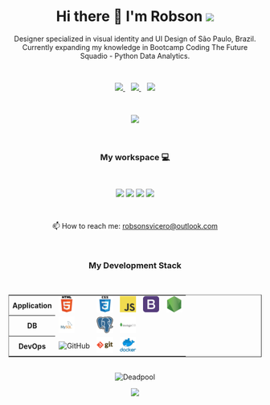 <h1 align='center'>
  Hi there 👋 I'm Robson <img src="https://emojis.slackmojis.com/emojis/images/1605479290/10677/among_us.png?1605479290" width="30"/>
</h1>

<p align='center'>
  Designer specialized in visual identity and UI Design of São Paulo, Brazil. Currently expanding my knowledge in Bootcamp Coding The Future Squadio - Python Data Analytics.
</p><br>


<p align='center'>
  <a href='https://api.whatsapp.com/send?phone=5511945899726&text=Ol%C3%A1!' target='_blank'>
  <img src='https://img.shields.io/badge/WhatsApp-25D366?style=for-the-badge&logo=whatsapp&logoColor=white' />
  </a>&nbsp;&nbsp;
  <a href='https://www.linkedin.com/in/robsonsvicero/'>
  <img src='https://img.shields.io/badge/linkedin-%230077B5.svg?&style=for-the-badge&logo=linkedin&logoColor=white' />
  </a>&nbsp;&nbsp;
  <a href='https://instagram.com/robsonsvicero'>
    <img src='https://img.shields.io/badge/instagram-%23E4405F.svg?&style=for-the-badge&logo=instagram&logoColor=white' />        
  </a>
  </p><br>
  
  <p align='center'>
  <a href="#"><img src="https://github-readme-stats.vercel.app/api?username=robsonsvicero&show_icons=true&count_private=true&theme=dark" width="350"></a>
</p><br>

<h3 align='center'>My workspace 💻</h3><br>

<p align='center'>
  
  <img src="https://img.shields.io/badge/Ubuntu-E95420?style=for-the-badge&logo=ubuntu&logoColor=white" />
  <img src="https://img.shields.io/badge/windows-%230078D6.svg?&style=for-the-badge&logo=windows&logoColor=white" />
  <img src="https://img.shields.io/badge/intel-core%20i5%2005th-%230071C5.svg?&style=for-the-badge&logo=intel&logoColor=white" />
  <img src="https://img.shields.io/badge/RAM-8GB-%230071C5.svg?&style=for-the-badge&logoColor=white" />
</p><br>

<p align='center'>
  📫 How to reach me: <a href='mailto:robsonsvicero@outlook.com'>robsonsvicero@outlook.com</a>
</p><br>

<h3 align='center'>My Development Stack</h3><br>
<div align='center'>
<table border="1" cellspacing="0" rules="none">
<tr>
<th>Application</th>
<td><img height="32" src="https://raw.githubusercontent.com/github/explore/80688e429a7d4ef2fca1e82350fe8e3517d3494d/topics/html/html.png" alt="HTML5"/></td>
<td><img height="32" src="https://raw.githubusercontent.com/github/explore/80688e429a7d4ef2fca1e82350fe8e3517d3494d/topics/css/css.png" alt="CSS"/></td>
<td><img height="32" src="https://raw.githubusercontent.com/github/explore/80688e429a7d4ef2fca1e82350fe8e3517d3494d/topics/javascript/javascript.png" alt="Javascript"/></td>
<td><img height="32" src="https://raw.githubusercontent.com/github/explore/80688e429a7d4ef2fca1e82350fe8e3517d3494d/topics/bootstrap/bootstrap.png" alt="Bootstrap"/></td>
<td><img height="32" src="https://raw.githubusercontent.com/github/explore/80688e429a7d4ef2fca1e82350fe8e3517d3494d/topics/nodejs/nodejs.png" alt="Nodejs"/></td>
</tr>

<tr>
<th>DB</th>
<td><img height="32" src="https://raw.githubusercontent.com/github/explore/80688e429a7d4ef2fca1e82350fe8e3517d3494d/topics/mysql/mysql.png" alt="MySQL"/></td>
<td><img height="32" src="https://raw.githubusercontent.com/github/explore/80688e429a7d4ef2fca1e82350fe8e3517d3494d/topics/postgresql/postgresql.png" alt="PostegreSQL"/></td>
<td><img height="32" src="https://raw.githubusercontent.com/github/explore/80688e429a7d4ef2fca1e82350fe8e3517d3494d/topics/mongodb/mongodb.png" alt="MongoDB"/></td>
</tr>

<tr>
<th>DevOps</th>
<td><img height="32" src="https://cdn3.iconfinder.com/data/icons/inficons/512/github.png" alt="GitHub"/></td>
<td><img height="32" src="https://raw.githubusercontent.com/github/explore/80688e429a7d4ef2fca1e82350fe8e3517d3494d/topics/git/git.png" alt="Git"/></td>
<td><img height="32" src="https://raw.githubusercontent.com/github/explore/80688e429a7d4ef2fca1e82350fe8e3517d3494d/topics/docker/docker.png" alt="Docker"/></td>
<td></td>
</tr>

</table>
</div><br/>

<div align="center">
  <img src="[https://media.giphy.com/media/Wn74RUT0vjnoU98Hnt/giphy.gif](https://media.giphy.com/media/v1.Y2lkPTc5MGI3NjExYjJuYXZjOTQ1MXhub2o1Nm9neGhsbGRoZjMzY2QwNGFyMWh2OWUyZCZlcD12MV9pbnRlcm5hbF9naWZfYnlfaWQmY3Q9Zw/djRJNZqj508sE/giphy.gif)https://media.giphy.com/media/v1.Y2lkPTc5MGI3NjExYjJuYXZjOTQ1MXhub2o1Nm9neGhsbGRoZjMzY2QwNGFyMWh2OWUyZCZlcD12MV9pbnRlcm5hbF9naWZfYnlfaWQmY3Q9Zw/djRJNZqj508sE/giphy.gif" alt="Deadpool" />

  <a href="#"><img src="https://badges.pufler.dev/visits/robsonsvicero/robsonsvicero"></a>
</div><br>
